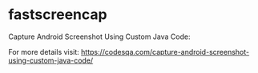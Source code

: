 # fastscreencap
Capture Android Screenshot Using Custom Java Code:

For more details visit: https://codesqa.com/capture-android-screenshot-using-custom-java-code/

